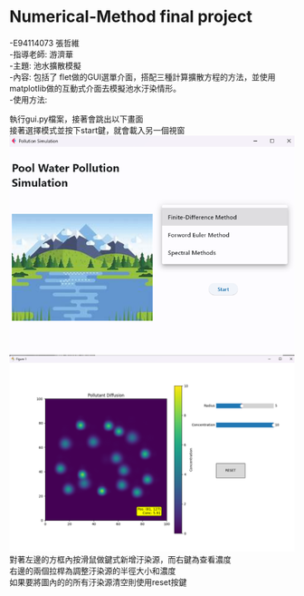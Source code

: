 # Numerical-Method final project
-E94114073 張哲維   
-指導老師: 游濟華  
-主題: 池水擴散模擬  
-內容: 包括了 flet做的GUI選單介面，搭配三種計算擴散方程的方法，並使用matplotlib做的互動式介面去模擬池水汙染情形。  
-使用方法:  
  
執行gui.py檔案，接著會跳出以下畫面  
接著選擇模式並按下start鍵，就會載入另一個視窗
![GUI](picture/GUI.png)
![Matplotlib](picture/matplotlib.png)
對著左邊的方框內按滑鼠做鍵式新增汙染源，而右鍵為查看濃度  
右邊的兩個拉桿為調整汙染源的半徑大小和濃度  
如果要將圖內的的所有汙染源清空則使用reset按鍵
